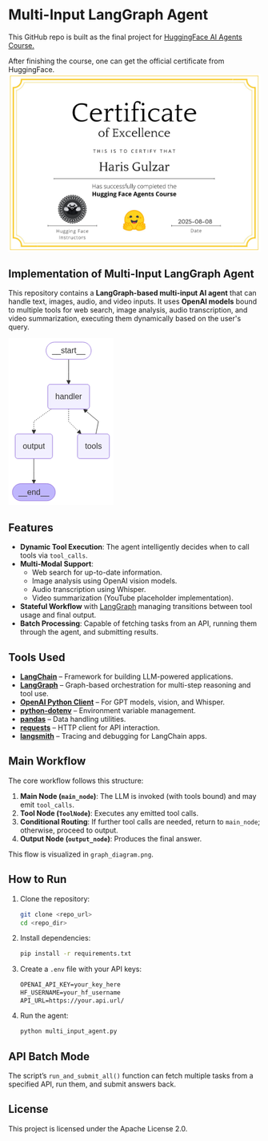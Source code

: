 # Multi-Input LangGraph Agent

This GitHub repo is built as the final project for [HuggingFace AI Agents Course.](https://huggingface.co/learn/agents-course/unit0/introduction)

After finishing the course, one can get the official certificate from HuggingFace.
![Course Completion Certificate](certificate.png)


## Implementation of Multi-Input LangGraph Agent

This repository contains a **LangGraph-based multi-input AI agent** that can handle text, images, audio, and video inputs. It uses **OpenAI models** bound to multiple tools for web search, image analysis, audio transcription, and video summarization, executing them dynamically based on the user's query.

![LangGraph Workflow](graph_diagram.png)

## Features

- **Dynamic Tool Execution**: The agent intelligently decides when to call tools via `tool_calls`.
- **Multi-Modal Support**:
  - Web search for up-to-date information.
  - Image analysis using OpenAI vision models.
  - Audio transcription using Whisper.
  - Video summarization (YouTube placeholder implementation).
- **Stateful Workflow** with [LangGraph](https://github.com/langchain-ai/langgraph) managing transitions between tool usage and final output.
- **Batch Processing**: Capable of fetching tasks from an API, running them through the agent, and submitting results.

## Tools Used

- [**LangChain**](https://github.com/langchain-ai/langchain) – Framework for building LLM-powered applications.
- [**LangGraph**](https://github.com/langchain-ai/langgraph) – Graph-based orchestration for multi-step reasoning and tool use.
- [**OpenAI Python Client**](https://github.com/openai/openai-python) – For GPT models, vision, and Whisper.
- [**python-dotenv**](https://github.com/theskumar/python-dotenv) – Environment variable management.
- [**pandas**](https://github.com/pandas-dev/pandas) – Data handling utilities.
- [**requests**](https://github.com/psf/requests) – HTTP client for API interaction.
- [**langsmith**](https://github.com/langchain-ai/langsmith-sdk) – Tracing and debugging for LangChain apps.

## Main Workflow

The core workflow follows this structure:
1. **Main Node (`main_node`)**: The LLM is invoked (with tools bound) and may emit `tool_calls`.
2. **Tool Node (`ToolNode`)**: Executes any emitted tool calls.
3. **Conditional Routing**: If further tool calls are needed, return to `main_node`; otherwise, proceed to output.
4. **Output Node (`output_node`)**: Produces the final answer.

This flow is visualized in `graph_diagram.png`.

## How to Run

1. Clone the repository:
   ```bash
   git clone <repo_url>
   cd <repo_dir>
   ```
2. Install dependencies:
   ```bash
   pip install -r requirements.txt
   ```
3. Create a `.env` file with your API keys:
   ```env
   OPENAI_API_KEY=your_key_here
   HF_USERNAME=your_hf_username
   API_URL=https://your.api.url/
   ```
4. Run the agent:
   ```bash
   python multi_input_agent.py
   ```

## API Batch Mode
The script’s `run_and_submit_all()` function can fetch multiple tasks from a specified API, run them, and submit answers back.

## License
This project is licensed under the Apache License 2.0.
